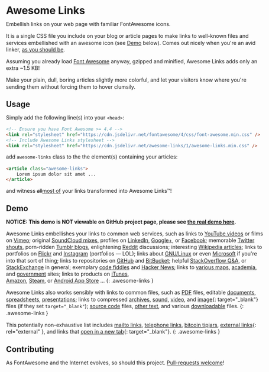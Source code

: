 <meta charset="utf8">

Awesome Links
=============

Embellish links on your web page with familiar FontAwesome icons.

It is a single CSS file you include on your blog or article
pages to make links to well-known files and services embellished with an
awesome icon (see [Demo](#demo) below).
Comes out nicely when you're an avid linker, [as you should be][link].

[link]: https://www.google.com/search?q=you+should+link

Assuming you already load [Font Awesome] anyway, gzipped and minified,
Awesome Links adds only an extra ~1.5 KB!

[Font Awesome]: http://fontawesome.io/

Make your plain, dull, boring articles slightly more colorful, and let your
visitors know where you're sending them without forcing them to 
hover clumsily.


Usage
-------------

Simply add the following line(s) into your `<head>`:

```html
<!-- Ensure you have Font Awesome >= 4.4 -->
<link rel="stylesheet" href="https://cdn.jsdelivr.net/fontawesome/4/css/font-awesome.min.css" />
<!-- Include Awesome Links stylesheet -->
<link rel="stylesheet" href="https://cdn.jsdelivr.net/awesome-links/1/awesome-links.min.css" />
```

add `awesome-links` class to the the element(s) containing your articles:

```html
<article class="awesome-links">
    Lorem ipsum dolor sit amet ...
</article>
``` 

and witness <del>all</del><ins>most of</ins> your links transformed into Awesome Links™!


Demo
----

**NOTICE: This demo is NOT viewable on GitHub project page,
please see [the real demo here](https://kernc.github.io/awesome-links.css/).**

<link rel="stylesheet" href="https://cdn.jsdelivr.net/fontawesome/4/css/font-awesome.min.css" />
<link rel="stylesheet" href="https://cdn.jsdelivr.net/awesome-links/1/awesome-links.min.css" />
<style>body { width: 100%; max-width: 50em; margin: 2em auto; line-height: 1.3em }</style>

[//]: # (This is works OK when converted with: kramdown -i GFM --coderay-line-numbers nil --no-hard-wrap README.md > index.html)


Awesome Links embellishes your links to common web services, such as
links to [YouTube videos](https://www.youtube.com/watch?v=fYbW_ukhfjQ&list=PLGBeiXja0vXsZGm23i1e3VOKL2LtPdVHP)
or films on [Vimeo](https://vimeo.com/91085172);
original [SoundCloud mixes](https://soundcloud.com/alexomfg/omfg-hello),
profiles on [LinkedIn](https://www.linkedin.com/in/nikulsanghvi),
[Google+](https://plus.google.com/+PythoncentralIo/posts/QEdNDk5vVPE),
or [Facebook](https://www.facebook.com/pages/GNU/110570348994831);
memorable [Twitter shouts](https://twitter.com/justinbieber/status/426859986715553793),
porn-ridden [Tumblr blogs](http://xxxsexxx.tumblr.com/post/136613321559/piper-perri-please),
enlightening [Reddit](https://www.reddit.com/r/AskMen/comments/3fj0pn/what_kind_of_porn_do_you_watch/)
discussions;
interesting [Wikipedia articles](https://en.wikipedia.org/wiki/Unix_philosophy);
links to portfolios on [Flickr](https://www.flickr.com/photos/cmphoto/23811712059/)
and [Instagram](https://www.instagram.com/p/_bTaThv-Q3/?taken-by=katyperry)
(portfolios — LOL);
links about [GNU/Linux](http://www.whylinuxisbetter.net/) or even
[Microsoft](http://answers.microsoft.com/en-us/insider/forum/insider_wintp-insider_security/windows-10-is-malware/d8683bfb-2fef-4fc4-90e8-7656976b387d?auth=1)
if you're into that sort of thing;
links to repositories on [GitHub](https://github.com/kernc/awesome-links.css/)
and [BitBucket](http://bitbucket.com/);
helpful [StackOverflow Q&A](http://stackoverflow.com/questions/211378/hidden-features-of-bash),
or [StackExchange](http://stackexchange.com/sites) in general;
exemplary [code fiddles](http://codepen.io/jburleigh1/full/uxdHC)
and [Hacker News](https://news.ycombinator.com);
links to [various maps](https://www.google.com/maps/@39.7695123,-86.1552774,3a,30y,80.35h,74.93t/data=!3m6!1e1!3m4!1sPMD80ZjfTZiJSklNjeHBIg!2e0!7i13312!8i6656),
[academia](http://wiki.scratch.mit.edu/wiki/Alternatives_to_Scratch),
and [government](http://census.gov/) sites;
links to products on [iTunes](http://apple.co/1SJjPp9),                
[Amazon](http://www.amazon.com/Wisdom-Idiots-Idries-Shah/dp/0863040462),
[Steam](http://store.steampowered.com/app/6910/), or
[Android App Store](https://play.google.com/store/apps/details?id=com.eznapps.bongardproblems)
...
{: .awesome-links }

Awesome Links also works sensibly with links to common files, such as
[PDF](#.pdf) files,
editable [documents](https://ask.libreoffice.org/upfiles/13691375437855071.odt),
[spreadsheets](#.ods),
[presentations](#.odp);
links to compressed [archives](#.zip),
[sound](#.mp3),
[video](#.mp4), and [image](#.png){: target="_blank"} files
(if they set `target="_blank"`);
[source code](#.py) files,
[other text](#.csv), and various [downloadable](#.torrent) files.
{: .awesome-links }

This potentially non-exhaustive list includes
[mailto links](mailto:spam@example.com),
[telephone links](tel:00405574156),
[bitcoin tipjars](bitcoin:1DQhg4Boa1RQkkA1VbFPDSq65iW6PxBXnf?amount=0.01),
[external links](http://lmgtfy.com/?q=rel+external){: rel="external" },
and links that [open in a new tab](http://lmgtfy.com/?q=target+_blank){: target="_blank"}.
{: .awesome-links }


Contributing
------------

As FontAwesome and the Internet evolves, so should this project.
[Pull-requests welcome](https://github.com/kernc/awesome-links.css/)!




<script>
(function(i,s,o,g,r,a,m){i['GoogleAnalyticsObject']=r;i[r]=i[r]||function(){
(i[r].q=i[r].q||[]).push(arguments)},i[r].l=1*new Date();a=s.createElement(o),
m=s.getElementsByTagName(o)[0];a.async=1;a.src=g;m.parentNode.insertBefore(a,m)
})(window,document,'script','//www.google-analytics.com/analytics.js','ga');
ga('create','UA-43663477-2','auto');ga('send','pageview');
</script>
